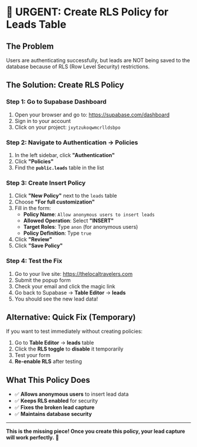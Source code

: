 # 🚨 URGENT: Create RLS Policy for Leads Table

## **The Problem**
Users are authenticating successfully, but leads are NOT being saved to the database because of RLS (Row Level Security) restrictions.

## **The Solution: Create RLS Policy**

### **Step 1: Go to Supabase Dashboard**
1. Open your browser and go to: https://supabase.com/dashboard
2. Sign in to your account
3. Click on your project: `jxytzukoqwmcrlldsbpo`

### **Step 2: Navigate to Authentication → Policies**
1. In the left sidebar, click **"Authentication"**
2. Click **"Policies"**
3. Find the **`public.leads`** table in the list

### **Step 3: Create Insert Policy**
1. Click **"New Policy"** next to the `leads` table
2. Choose **"For full customization"**
3. Fill in the form:
   - **Policy Name**: `Allow anonymous users to insert leads`
   - **Allowed Operation**: Select **"INSERT"**
   - **Target Roles**: Type `anon` (for anonymous users)
   - **Policy Definition**: Type `true`
4. Click **"Review"**
5. Click **"Save Policy"**

### **Step 4: Test the Fix**
1. Go to your live site: https://thelocaltravelers.com
2. Submit the popup form
3. Check your email and click the magic link
4. Go back to Supabase → **Table Editor** → **leads**
5. You should see the new lead data!

## **Alternative: Quick Fix (Temporary)**
If you want to test immediately without creating policies:

1. Go to **Table Editor** → **leads** table
2. Click the **RLS toggle** to **disable** it temporarily
3. Test your form
4. **Re-enable RLS** after testing

## **What This Policy Does**
- ✅ **Allows anonymous users** to insert lead data
- ✅ **Keeps RLS enabled** for security
- ✅ **Fixes the broken lead capture**
- ✅ **Maintains database security**

---

**This is the missing piece! Once you create this policy, your lead capture will work perfectly.** 🎯
